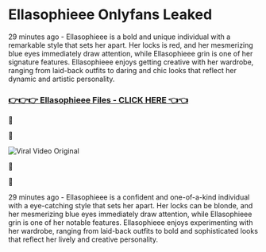 # Ellasophieee Onlyfans Leaked

<p>29 minutes ago - Ellasophieee is a bold and unique individual with a remarkable style that sets her apart. Her locks is red, and her mesmerizing blue eyes immediately draw attention, while Ellasophieee grin is one of her signature features. Ellasophieee enjoys getting creative with her wardrobe, ranging from laid-back outfits to daring and chic looks that reflect her dynamic and artistic personality.</p><p>
<h3><a href="https://fansleaks.com-getfree.pro/ellasophieee" rel="nofollow">👉👉👉 Ellasophieee Files - CLICK HERE 👈👈</a></h3>
<p>🔻</p>
<p>🔻</p> <p>
<a href="https://fansleaks.com-getfree.pro/ellasophieee" rel="nofollow"><img src="https://i.imgur.com/0ZbtXZ5.gif" alt="Viral Video Original" style="max-width: 100%; display: inline-block;" data-target="animated-image.originalImage"></a>
<p>🔻</p>
<p>🔻</p> <p>29 minutes ago - Ellasophieee is a confident and one-of-a-kind individual with a eye-catching style that sets her apart. Her locks can be blonde, and her mesmerizing blue eyes immediately draw attention, while Ellasophieee grin is one of her notable features. Ellasophieee enjoys experimenting with her wardrobe, ranging from laid-back outfits to bold and sophisticated looks that reflect her lively and creative personality.</p>